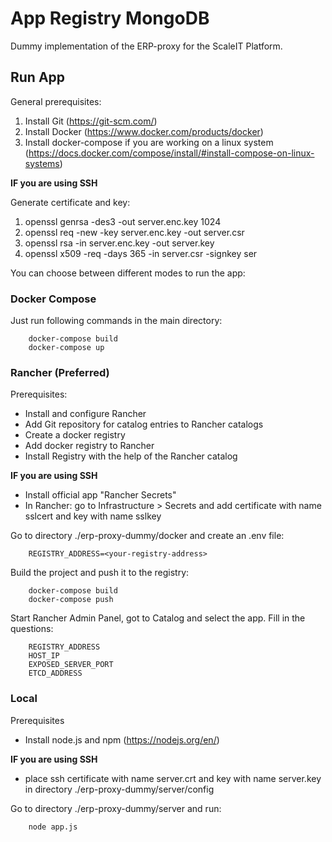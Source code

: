 # App Registry MongoDB

Dummy implementation of the ERP-proxy for the ScaleIT Platform.

## Run App

General prerequisites:
1. Install Git (https://git-scm.com/)
2. Install Docker (https://www.docker.com/products/docker)
3. Install docker-compose if you are working on a linux system (https://docs.docker.com/compose/install/#install-compose-on-linux-systems)

**IF you are using SSH**

Generate certificate and key:

1. openssl genrsa -des3 -out server.enc.key 1024
2. openssl req -new -key server.enc.key -out server.csr
3. openssl rsa -in server.enc.key -out server.key
4. openssl x509 -req -days 365 -in server.csr -signkey ser

You can choose between different modes to run the app:

### Docker Compose

Just run following commands in the main directory: 

        docker-compose build
        docker-compose up

### Rancher (Preferred)

Prerequisites:
* Install and configure Rancher
* Add Git repository for catalog entries to Rancher catalogs
* Create a docker registry
* Add docker registry to Rancher
* Install Registry with the help of the Rancher catalog

**IF you are using SSH**

* Install official app "Rancher Secrets"
* In Rancher: go to Infrastructure > Secrets and add certificate with name sslcert and key with name sslkey

Go to directory ./erp-proxy-dummy/docker and create an .env file:

        REGISTRY_ADDRESS=<your-registry-address>

Build the project and push it to the registry:

        docker-compose build
        docker-compose push

Start Rancher Admin Panel, got to Catalog and select the app. Fill in the questions:

        REGISTRY_ADDRESS
        HOST_IP
        EXPOSED_SERVER_PORT
        ETCD_ADDRESS

### Local

Prerequisites
* Install node.js and npm (https://nodejs.org/en/)

**IF you are using SSH**

* place ssh certificate with name server.crt and key with name server.key in directory ./erp-proxy-dummy/server/config

Go to directory ./erp-proxy-dummy/server and run:

        node app.js